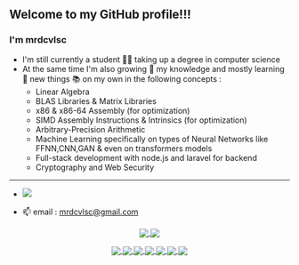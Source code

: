 ## Welcome to my GitHub profile!!!

### I'm mrdcvlsc

- I'm still currently a student :student: taking up a degree in computer science
- At the same time I'm also growing 🌱 my knowledge and mostly learning :brain: new things :books: on my own in the following concepts :
  - Linear Algebra
  - BLAS Libraries & Matrix Libraries
  - x86 & x86-64 Assembly (for optimization)
  - SIMD Assembly Instructions & Intrinsics (for optimization)
  - Arbitrary-Precision Arithmetic
  - Machine Learning specifically on types of Neural Networks like FFNN,CNN,GAN & even on transformers models
  - Full-stack development with node.js and laravel for backend
  - Cryptography and Web Security

--------------

- <img src="https://komarev.com/ghpvc/?username=mrdvlsc"/>

- 📫 email : mrdcvlsc@gmail.com

<p align="center">
  <a href="https://github.com/mrdcvlsc">
    <img align="center" src="https://github-readme-stats.vercel.app/api?username=mrdcvlsc&show_icons=true&theme=default&count_private=true" />
  </a>

  <a href="https://github.com/mrdcvlsc">
    <img align="center" src="https://github-readme-stats.vercel.app/api/top-langs/?username=mrdcvlsc&hide=html&layout=compact&langs_count=10&theme=default" />
  </a>
</p>

<p align="center">
  <a href="https://github.com/mrdcvlsc/APA">
    <img align="center" src="https://github-readme-stats.vercel.app/api/pin/?username=mrdcvlsc&repo=APA&theme=default" />
  </a>

  <a href="https://github.com/mrdcvlsc/fastify-session-better-sqlite3-store">
    <img align="center" src="https://github-readme-stats.vercel.app/api/pin/?username=mrdcvlsc&repo=fastify-session-better-sqlite3-store&theme=default" />
  </a>

  <a href="https://github.com/mrdcvlsc/machine-learning-lab">
    <img align="center" src="https://github-readme-stats.vercel.app/api/pin/?username=mrdcvlsc&repo=machine-learning-lab&theme=default" />
  </a>

  <a href="https://github.com/mrdcvlsc/ChaCha20-Poly1305">
    <img align="center" src="https://github-readme-stats.vercel.app/api/pin/?username=mrdcvlsc&repo=ChaCha20-Poly1305&theme=default" />
  </a>

  <a href="https://github.com/mrdcvlsc/password-manager">
    <img align="center" src="https://github-readme-stats.vercel.app/api/pin/?username=mrdcvlsc&repo=password-manager&theme=default" />
  </a>

  <a href="https://github.com/mrdcvlsc/analyse-pgn">
    <img align="center" src="https://github-readme-stats.vercel.app/api/pin/?username=mrdcvlsc&repo=analyse-pgn&theme=default" />
  </a>

  <a href="https://github.com/mrdcvlsc/m-pos">
    <img align="center" src="https://github-readme-stats.vercel.app/api/pin/?username=mrdcvlsc&repo=m-pos&theme=default" />
  </a>
</p>
